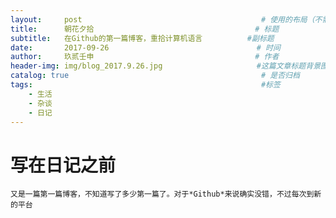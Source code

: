 ```yaml
---
layout:     post   				                        # 使用的布局（不需要改）
title:      朝花夕拾   			            	        # 标题 
subtitle:   在Github的第一篇博客，重拾计算机语言          #副标题
date:       2017-09-26            				       # 时间
author:     玖贰壬申					            	# 作者
header-img: img/blog_2017.9.26.jpg 	                   #这篇文章标题背景图片
catalog: true 					                     	# 是否归档
tags:							                     	#标签
    - 生活
    - 杂谈
    - 日记
---
```


# 写在日记之前
    又是一篇第一篇博客，不知道写了多少第一篇了。对于*Github*来说确实没错，不过每次到新的平台
